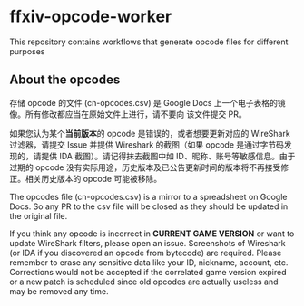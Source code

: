 # ffxiv-opcode-worker
This repository contains workflows that generate opcode files for different purposes

## About the opcodes
存储 opcode 的文件 (cn-opcodes.csv) 是 Google Docs 上一个电子表格的镜像。所有修改都应当在原始文件上进行，请不要向
该文件提交 PR。

如果您认为某个**当前版本**的 opcode 是错误的，或者想要更新对应的 WireShark 过滤器，请提交 Issue 并提供 Wireshark
的截图（如果 opcode 是通过字节码发现的，请提供 IDA 截图）。请记得抹去截图中如 ID、昵称、账号等敏感信息。由于过期的
opcode 没有实际用途，历史版本及已公告更新时间的版本将不再接受修正。相关历史版本的 opcode 可能被移除。

The opcodes file (cn-opcodes.csv) is a mirror to a spreadsheet on Google Docs. So any PR to the csv file 
will be closed as they should be updated in the original file. 

If you think any opcode is incorrect in **CURRENT GAME VERSION** or want to update WireShark filters, 
please open an issue. Screenshots of Wireshark (or IDA if you discovered an opcode from bytecode) are 
required. Please remember to erase any sensitive data like your ID, nickname, account, etc. Corrections 
would not be accepted if the correlated game version expired or a new patch is scheduled since old opcodes 
are actually useless and may be removed any time.
